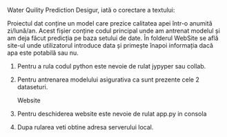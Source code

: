 Water Quility Prediction
Desigur, iată o corectare a textului:

Proiectul dat conține un model care prezice calitatea apei într-o anumită zi/lună/an. Acest fișier conține codul principal unde am antrenat modelul și am deja făcut predicția pe baza setului de date. 
În folderul WebSite se află site-ul unde utilizatorul introduce data și primește înapoi informația dacă apa este potabilă sau nu.

1. Pentru a rula codul python este nevoie de rulat jypyper sau collab.
2. Pentru antrenarea modelului asigurativa ca sunt prezente cele 2 dataseturi.

   Website
1. Pentru deschiderea  website este nevoie de rulat app.py in consola
2. Dupa rularea veti obtine adresa serverului local.
